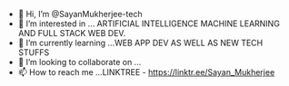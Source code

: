 - 👋 Hi, I’m @SayanMukherjee-tech
- 👀 I’m interested in ... ARTIFICIAL INTELLIGENCE MACHINE LEARNING AND FULL STACK WEB DEV.
- 🌱 I’m currently learning ...WEB APP DEV AS WELL AS NEW TECH STUFFS
- 💞️ I’m looking to collaborate on ...
- 📫 How to reach me ...LINKTREE - https://linktr.ee/Sayan_Mukherjee


<!---
SayanMukherjee-tech/SayanMukherjee-tech is a ✨ special ✨ repository because its `README.md` (this file) appears on your GitHub profile.
You can click the Preview link to take a look at your changes.
--->
